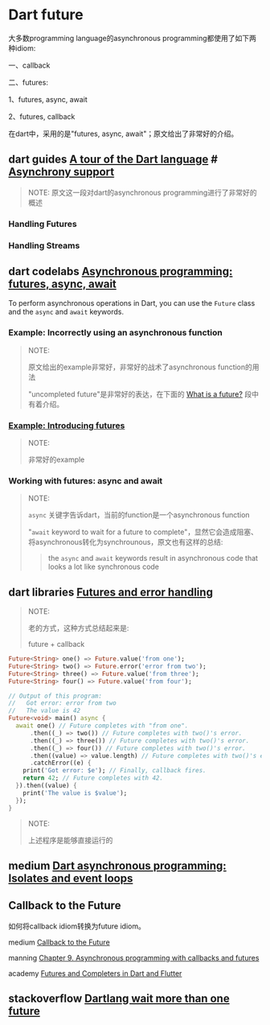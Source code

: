 # Dart future

大多数programming language的asynchronous programming都使用了如下两种idiom:

一、callback

二、futures: 

1、futures, async, await

2、futures, callback

在dart中，采用的是"futures, async, await"；原文给出了非常好的介绍。



## dart guides [A tour of the Dart language](https://dart.dev/guides/language/language-tour) # [Asynchrony support](https://dart.dev/guides/language/language-tour#asynchrony-support)

> NOTE: 原文这一段对dart的asynchronous programming进行了非常好的概述

### Handling Futures

### Handling Streams



## dart codelabs [Asynchronous programming: futures, async, await](https://dart.dev/codelabs/async-await)

To perform asynchronous operations in Dart, you can use the `Future` class and the `async` and `await` keywords.



###  Example: Incorrectly using an asynchronous function

> NOTE: 
>
> 原文给出的example非常好，非常好的战术了asynchronous function的用法
>
> "uncompleted future"是非常好的表达，在下面的 [What is a future?](https://dart.dev/codelabs/async-await) 段中有着介绍。

###  [Example: Introducing futures](https://dart.dev/codelabs/async-await)

> NOTE: 
>
> 非常好的example

### Working with futures: async and await

> NOTE: 
>
> `async` 关键字告诉dart，当前的function是一个asynchronous function
>
> "`await` keyword to wait for a future to complete"，显然它会造成阻塞、将asynchronous转化为synchrounous，原文也有这样的总结:
>
> > the `async` and `await` keywords result in asynchronous code that looks a lot like synchronous code





## dart libraries [Futures and error handling](https://dart.dev/guides/libraries/futures-error-handling)

> NOTE: 
>
> 老的方式，这种方式总结起来是:
>
> future + callback



```dart
Future<String> one() => Future.value('from one');
Future<String> two() => Future.error('error from two');
Future<String> three() => Future.value('from three');
Future<String> four() => Future.value('from four');

// Output of this program:
//   Got error: error from two
//   The value is 42
Future<void> main() async {
  await one() // Future completes with "from one".
      .then((_) => two()) // Future completes with two()'s error.
      .then((_) => three()) // Future completes with two()'s error.
      .then((_) => four()) // Future completes with two()'s error.
      .then((value) => value.length) // Future completes with two()'s error.
      .catchError((e) {
    print('Got error: $e'); // Finally, callback fires.
    return 42; // Future completes with 42.
  }).then((value) {
    print('The value is $value');
  });
}
```

> NOTE: 
>
> 上述程序是能够直接运行的



## medium [Dart asynchronous programming: Isolates and event loops](https://medium.com/dartlang/dart-asynchronous-programming-isolates-and-event-loops-bffc3e296a6a)



## Callback to the Future

如何将callback idiom转换为future idiom。

medium [Callback to the Future](https://medium.com/flutter-community/callback-to-the-future-f9ec0095be2c)

manning [Chapter 9. Asynchronous programming with callbacks and futures](https://livebook.manning.com/book/dart-in-action/chapter-9/)

academy [Futures and Completers in Dart and Flutter](https://dart.academy/futures-and-completers-in-dart-and-flutter/)



## stackoverflow [Dartlang wait more than one future](https://stackoverflow.com/questions/42176092/dartlang-wait-more-than-one-future)

